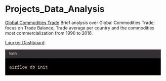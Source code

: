 # Projects_Data_Analysis

[Global Commodities Trade](/global-commodity-trade-until2016.ipynb) Brief analysis over Global Commodities Trade; focus on Trade Balance, Trade average per country and the commodities most 
commercialization from 1990 to 2016.

[Loorker Dashboard]( https://lookerstudio.google.com/s/oe_5i8H4_cU ).

![alt text](https://github.com/cristianBMJ/process_ETL/blob/main/Images/init.png)
